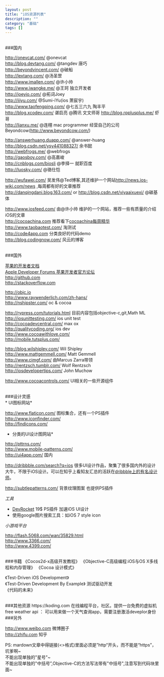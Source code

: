 ```yaml
---
layout: post
title: "iOS资源列表"
description: ""
category: "基础"
tags: []
---
```



<br/>
###国内

<http://onevcat.com/>       @onevcat  
<http://blog.devtang.com/>     @tangdev 唐巧   
<http://beyondvincent.com/>    @破船         
<http://lextang.com/>        @汤圣罡   
<http://www.imallen.com/>     @许小帅         
<http://www.iwangke.me/>    @王珂  独立开发者    
<http://joeyio.com/>           @拓词Joey  
<http://iiiyu.com/>           @Sumi-iYu(ios 萧宸宇)  
<http://www.taofengping.com/> @七五三六九 陶丰平    
<http://blog.xcodev.com/>  谌启亮 @腾讯 文文师哥
<http://blog.rpplusplus.me/>   虾哥  
<http://lianxu.me/>      @连栩 mac programmer 经营自己的公司Beyondcow(<http://www.beyondcow.com/>) 

<http://answerhuang.duapp.com/>  @answer-huang  
<http://blog.csdn.net/ysy441088327/>  余书懿  
<http://webfrogs.me/>    @webfrogs  
<http://gaosboy.com/>  @高嘉峻  
<http://cnblogs.com/biosli>  @李择一  就职百度  
<http://luosky.com/>  @骆仕恺  
  
<http://wufawei.com/>       吴发伟@Ted博客,其还维护一个网站<http://news.ios-wiki.com/news> ,每周都有好的文章推荐  
<http://danqingdani.blog.163.com/> or <http://blog.csdn.net/yiyaaixuexi/>     @碳基体  

<http://www.iosfeed.com/>  由@许小帅 维护的一个网站，推荐一些有质量的介绍iOS的文章  
<http://cocoachina.com> 推荐看下[cocoachina每周精华](http://www.cocoachina.com/special/jinghua/)   
<http://www.taobaotest.com/>   淘测试  
<http://code4app.com>   分类良好的代码demo   
<http://blog.codingnow.com/>  风云的博客  

<br/>
###国外

[苹果的开发者文档](https://developer.apple.com/library/prerelease/ios/navigation/)  
[Apple Developer Forums 苹果开发者官方论坛](<https://devforums.apple.com/index.jspa>)  
<http://github.com>    
<http://stackoverflow.com>   
  
<http://objc.io>   
<http://www.raywenderlich.com/zh-hans/>   
<http://nshipster.com/>  oc & cocoa  

<http://rypress.com/tutorials.html> 目前内容包括objective-c,git,Math ML
<http://iosunittesting.com/>  ios unit test   
<http://cocoadevcentral.com/>  max ox     
<http://qualitycoding.org/>  ios dev   
<http://www.cocoawithlove.com/>  
<http://mobile.tutsplus.com/>  

<http://blog.wilshipley.com/>  Wil Shipley   
<http://www.mattgemmell.com/> Matt Gemmell  
<http://www.cimgf.com/>  由Marcus Zarra带领  
<http://rentzsch.tumblr.com/> Wolf Rentzsch  
<http://iosdevelopertips.com/> John Muchow    

<http://www.cocoacontrols.com/>  UI相关的一些开源组件


<br/>
###设计灵感
<br/>  
* UI图标网站*
  
<http://www.flaticon.com/>    图标集合，还有一个PS插件  
<http://www.iconfinder.com/>  
<http://findicons.com/>  
  
  
* 分类的UI设计图网站*  
   
<http://pttrns.com/>    
<http://www.mobile-patterns.com/>  
<http://ui4app.com/>  国内  
  
<http://dribbble.com/search?q=ios>   很多UI设计作品，聚集了很多国内外的设计大牛，不限于iOS设计。可以在知乎上看知友汇总的活跃在[dribbble上的有名设计师](http://www.zhihu.com/question/20359596)。
  
<http://subtlepatterns.com/>   背景纹理图案  也提供PS插件  
  
*工具*  
- [DevRocket](http://devrocket.uiparade.com/)   19$  PS插件 加速iOS UI设计  
- 使用google图片搜索工具：如iOS 7 style icon     
  
  
*小游戏平台*  
  
<http://flash.5068.com/wan/35829.html>  
<http://www.3366.com/>      
<http://www.4399.com/>    
  
  
  
<br/>
###书籍
《Cocos2d-x高级开发教程》    
《Objective-C高级编程:iOS与OS X多线程和内存管理》  
《Cocoa 设计模式》    

《Test-Driven iOS Development》  
《Test-Driven Development By Example》 测试驱动开发  
《代码的未来》  

<br/>
###其他资源
https://koding.com  在线编程平台，社区。提供一台免费的虚拟机  
free weather api ： <http://developer.worldweatheronline.com/io-docs>   
可以用来做一个天气查询app，需要注册激活deveplor身份


<br/>
###另外

<http://www.weibo.com>  微博圈子  
<http://zhifu.com>  知乎  
   

PS: mardown文章中得链接(<>格式)里面必须是”http“开头，而不能是“https”，坑爹啊~  
不能出现单独的"星号"~  
不能出现单独的"中括号”,Objective-C的方法写法带有"中括号",注意写到代码块里面~  


